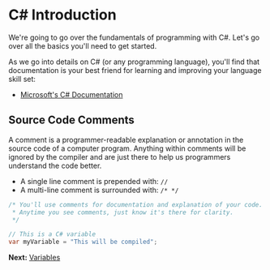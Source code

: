 # C# Introduction

We're going to go over the fundamentals of programming with C#. Let's go over all the basics you'll need to get started.

As we go into details on C# (or any programming language), you'll find that documentation is your best friend for learning and improving your language skill set:

* [Microsoft's C# Documentation](https://docs.microsoft.com/en-us/dotnet/csharp/language-reference/)

## Source Code Comments

A comment is a programmer-readable explanation or annotation in the source code of a computer program. Anything within comments will be ignored by the compiler and are just there to help us programmers understand the code better.

* A single line comment is prepended with: `//`
* A multi-line comment is surrounded with: `/* */`

```cs
/* You'll use comments for documentation and explanation of your code.
 * Anytime you see comments, just know it's there for clarity.
 */

// This is a C# variable
var myVariable = "This will be compiled";
```

**Next:** [Variables](variables.markdown)